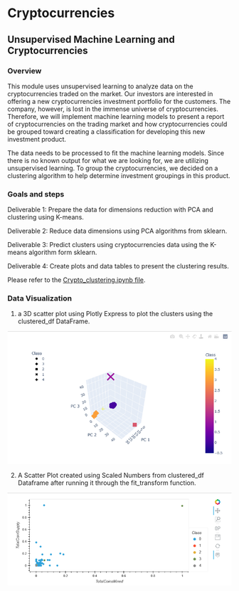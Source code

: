 # Cryptocurrencies
## Unsupervised Machine Learning and Cryptocurrencies

### Overview
This module uses unsupervised learning to analyze data on the cryptocurrencies traded on the market. Our investors are interested in offering a new cryptocurrencies investment portfolio for the customers. The company, however, is lost in the immense universe of cryptocurrencies. Therefore, we will implement machine learning models to present a report of cryptocurrencies on the trading market and how cryptocurrencies could be grouped toward creating a classification for developing this new investment product.

The data needs to be processed to fit the machine learning models. Since there is no known output for what we are looking for, we are utilizing unsupervised learning. To group the cryptocurrencies, we decided on a clustering algorithm to help determine investment groupings in this product.

### Goals and steps

Deliverable 1: Prepare the data for dimensions reduction with PCA and clustering using K-means.

Deliverable 2: Reduce data dimensions using PCA algorithms from sklearn.

Deliverable 3: Predict clusters using cryptocurrencies data using the K-means algorithm form sklearn.

Deliverable 4: Create plots and data tables to present the clustering results.

Please refer to the [Crypto_clustering.ipynb file](https://github.com/Roland791/Cryptocurrencies/blob/main/crypto_clustering.ipynb). 

### Data Visualization

1) a 3D scatter plot using Plotly Express to plot the clusters using the clustered_df DataFrame.

![3D Scatter](/Images/3D_Scatter.PNG)

2) A Scatter Plot created using Scaled Numbers from clustered_df Dataframe after running it through the fit_transform function.

![Scaled Cluster Scatter](/Images/Scaled_Cluster_Scatter.PNG)
